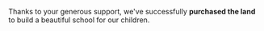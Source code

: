 Thanks to your generous support, we've successfully **purchased the land** to build a beautiful school for our children.